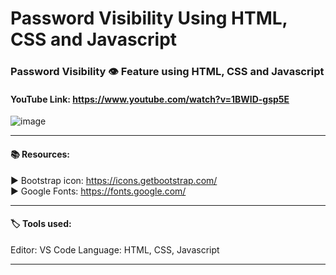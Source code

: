 # Password Visibility Using HTML, CSS and Javascript
### Password Visibility 👁 Feature using HTML, CSS and Javascript

#### YouTube Link: https://www.youtube.com/watch?v=1BWlD-gsp5E

![image](https://user-images.githubusercontent.com/98970815/154314333-0db1f886-393e-4fee-be80-4bb6b59b1b76.png)

------------------------------------------------------------------------

#### 📚 Resources: 

▶️ Bootstrap icon: https://icons.getbootstrap.com/ </br>
▶️ Google Fonts: https://fonts.google.com/


----------------------------------------------------------------------------
#### 🏷️ Tools used:

Editor: VS Code
Language: HTML, CSS, Javascript

----------------------------------------------------------------------------
